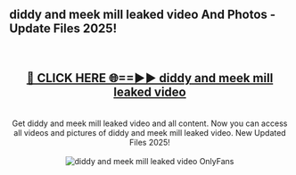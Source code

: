 <h2>diddy and meek mill leaked video And Photos - Update Files 2025!</h2>
<br>
<div align="center">
<h2><a href="https://linkcuts.com/hfmhzwbr" rel="nofollow">🔴 CLICK HERE 🌐==►► diddy and meek mill leaked video</a></h2>
<br>
Get diddy and meek mill leaked video and all content. Now you can access all videos and pictures of diddy and meek mill leaked video. New Updated Files 2025!
<br>
<br>
<a href="https://linkcuts.com/hfmhzwbr" rel="nofollow" data-target="animated-image.originalLink"><img src="https://i.ibb.co.com/WyWwxjT/player-gif2.gif" alt="diddy and meek mill leaked video OnlyFans" style="max-width: 100%; display: inline-block;" data-target="animated-image.originalImage"></a>
</div>
<br>